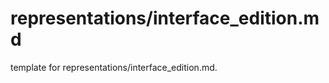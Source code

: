 # representations/interface_edition.md 
 
<span class="fixme template"> template for representations/interface_edition.md.</span>
